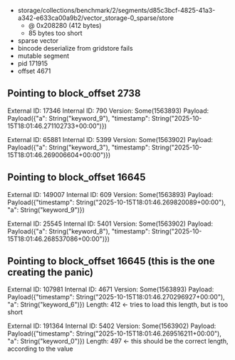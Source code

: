 - storage/collections/benchmark/2/segments/d85c3bcf-4825-41a3-a342-e633ca00a9b2/vector_storage-0_sparse/store
  - @ 0x208280 (412 bytes)
  - 85 bytes too short
- sparse vector
- bincode deserialize from gridstore fails
- mutable segment
- pid 171915
- offset 4671

## Pointing to block_offset 2738
External ID: 17346
Internal ID: 790
Version: Some(1563893)
Payload: Payload({"a": String("keyword_9"), "timestamp": String("2025-10-15T18:01:46.271102733+00:00")})

External ID: 65881
Internal ID: 5399
Version: Some(1563902)
Payload: Payload({"a": String("keyword_3"), "timestamp": String("2025-10-15T18:01:46.269006604+00:00")})

## Pointing to block_offset 16645
External ID: 149007
Internal ID: 609
Version: Some(1563893)
Payload: Payload({"timestamp": String("2025-10-15T18:01:46.269820089+00:00"), "a": String("keyword_9")})

External ID: 25545
Internal ID: 5401
Version: Some(1563902)
Payload: Payload({"a": String("keyword_8"), "timestamp": String("2025-10-15T18:01:46.268537086+00:00")})

## Pointing to block_offset 16645 (this is the one creating the panic)
External ID: 107981
Internal ID: 4671
Version: Some(1563893)
Payload: Payload({"timestamp": String("2025-10-15T18:01:46.270296927+00:00"), "a": String("keyword_6")})
Length: 412 <- tries to load this length, but is too short

External ID: 191364
Internal ID: 5402
Version: Some(1563902)
Payload: Payload({"timestamp": String("2025-10-15T18:01:46.269516211+00:00"), "a": String("keyword_0")})
Length: 497 <- this should be the correct length, according to the value
